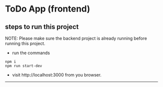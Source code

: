 # ToDo App (frontend)

## steps to run this project

NOTE: Please make sure the backend project is already running before running this project.

- run the commands 
```
npm i
npm run start-dev
```

- visit http://localhost:3000 from you browser.

--- 
